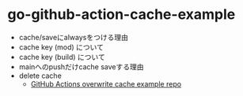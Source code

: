 # go-github-action-cache-example

- cache/saveにalwaysをつける理由
- cache key (mod) について
- cache key (build) について
- mainへのpushだけcache saveする理由
- delete cache
  - [GitHub Actions overwrite cache example repo](https://github.com/azu/github-actions-overwrite-cache-example)
